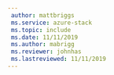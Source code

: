 ```yaml
---
 author: mattbriggs
 ms.service: azure-stack
 ms.topic: include
 ms.date: 11/11/2019
 ms.author: mabrigg
 ms.reviewer: johnhas
 ms.lastreviewed: 11/11/2019
---
```


